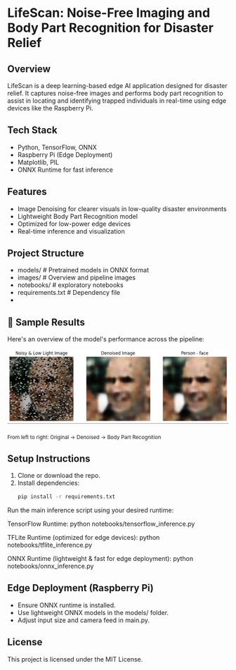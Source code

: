 # LifeScan: Noise-Free Imaging and Body Part Recognition for Disaster Relief

##  Overview
LifeScan is a deep learning-based edge AI application designed for disaster relief. It captures noise-free images and performs body part recognition to assist in locating and identifying trapped individuals in real-time using edge devices like the Raspberry Pi.

##  Tech Stack
- Python, TensorFlow, ONNX
- Raspberry Pi (Edge Deployment)
- Matplotlib, PIL
- ONNX Runtime for fast inference

##  Features
-  Image Denoising for clearer visuals in low-quality disaster environments
-  Lightweight Body Part Recognition model
-  Optimized for low-power edge devices
-  Real-time inference and visualization

## Project Structure
- models/ # Pretrained models in ONNX format
- images/ # Overview and pipeline images
- notebooks/ # exploratory notebooks
- requirements.txt # Dependency file
- 
## 📸 Sample Results

Here's an overview of the model's performance across the pipeline:

![Overview of LifeScan pipeline](images/overview.png)

<sub>From left to right: Original → Denoised → Body Part Recognition</sub>


## Setup Instructions

1. Clone or download the repo.
2. Install dependencies:
   ```bash
   pip install -r requirements.txt
Run the main inference script using your desired runtime:

TensorFlow Runtime:
python notebooks/tensorflow_inference.py

TFLite Runtime (optimized for edge devices):
python notebooks/tflite_inference.py

ONNX Runtime (lightweight & fast for edge deployment):
python notebooks/onnx_inference.py

## Edge Deployment (Raspberry Pi)

- Ensure ONNX runtime is installed.
- Use lightweight ONNX models in the models/ folder.
- Adjust input size and camera feed in main.py.

## License

This project is licensed under the MIT License.



